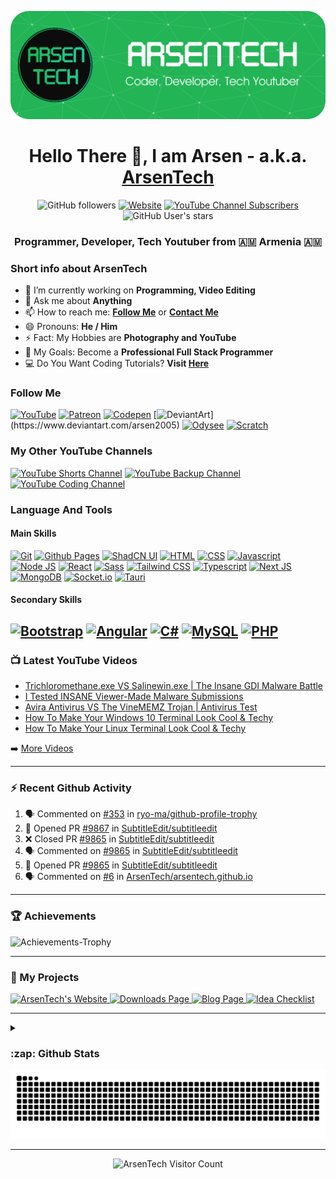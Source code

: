 <p align="center">
<img src="assets/header-img.png" alt="Header">
</p>
<h1 align="center">Hello There 👋, I am Arsen - a.k.a. <a href="https://arsentech.github.io/">ArsenTech</a></h1>
<p align="center">
<img alt="GitHub followers" src="https://img.shields.io/github/followers/ArsenTech?color=blue&label=Followers&logo=Github&logoColor=white&style=for-the-badge">
<a href="https://arsentech.github.io" target="_blank"><img alt="Website" src="https://img.shields.io/website?down_color=dc3545&down_message=Offline&label=Website&style=for-the-badge&up_color=22b455&up_message=Online&url=https%3A%2F%2Farsentech.github.io"></a>
<a href="https://www.youtube.com/channel/UCrtH0g6NE8tW5VIEgDySYtg" target="_blank"><img alt="YouTube Channel Subscribers" src="https://img.shields.io/youtube/channel/subscribers/UCrtH0g6NE8tW5VIEgDySYtg?color=ff0000&style=for-the-badge&logo=youtube"></a>
<img alt="GitHub User's stars" src="https://img.shields.io/github/stars/ArsenTech?color=yellow&logo=github&style=for-the-badge">
</p>
<h3 align="center">Programmer, Developer, Tech Youtuber from 🇦🇲 Armenia 🇦🇲</h3>

### Short info about ArsenTech
- 🔭 I’m currently working on **Programming, Video Editing**
- 💬 Ask me about **Anything**
- 📫 How to reach me: **[Follow Me](#follow-me)** or **[Contact Me](https://arsentech.github.io/#contact)**
- 😄 Pronouns: **He / Him**
- ⚡ Fact: My Hobbies are **Photography and YouTube**
- 🥅 My Goals: Become a **Professional Full Stack Programmer**
- 💻 Do You Want Coding Tutorials? **Visit [Here](https://www.youtube.com/channel/UCl52C6cFR1McvN1fAdsxdkA)**

### Follow Me
[![YouTube](https://img.shields.io/badge/ArsenTech%20-222222.svg?&style=for-the-badge&logo=YouTube&logoColor=%23FF0000)](https://www.youtube.com/channel/UCrtH0g6NE8tW5VIEgDySYtg)
[![Patreon](https://img.shields.io/badge/-ArsenTech-222222?style=for-the-badge&logo=patreon&logoColor=white)](https://www.patreon.com/arsentech)
[![Codepen](https://img.shields.io/badge/-ArsenTech-222222?style=for-the-badge&logo=codepen&logoColor=white)](https://codepen.io/ArsenTech)
[![DeviantArt](https://img.shields.io/badge/-Arsen2005-222222?style=for-the-badge&logo=deviantart&logoColor=05cc46")](https://www.deviantart.com/arsen2005)
[![Odysee](https://img.shields.io/badge/-ArsenTech-222222?style=for-the-badge&logo=odysee&logoColor=FA9626)](https://odysee.com/@ArsenTech)
[![Scratch](https://img.shields.io/badge/-ArsenTech-222222?style=for-the-badge&logo=scratch&logoColor=orange)](https://scratch.mit.edu/users/ArsenTech/)

### My Other YouTube Channels
[![YouTube Shorts Channel](https://img.shields.io/badge/ArsenTech%20Shorts-222222.svg?&style=for-the-badge&logo=YouTube&logoColor=%23FF0000)](https://www.youtube.com/channel/UCvLf-YuBTmfSrB47_YARHsA)
[![YouTube Backup Channel](https://img.shields.io/badge/More%20ArsenTech-222222.svg?&style=for-the-badge&logo=YouTube&logoColor=%23FF0000)](https://www.youtube.com/channel/UChjvr_TFywsE23UPlwd-wFQ)
[![YouTube Coding Channel](https://img.shields.io/badge/Coding%20With%20ArsenTech-222222.svg?&style=for-the-badge&logo=YouTube&logoColor=%23FF0000)](https://www.youtube.com/channel/UCl52C6cFR1McvN1fAdsxdkA)

### Language And Tools
#### Main Skills
[![Git](https://img.shields.io/badge/GIT-222222?style=for-the-badge&logo=git&logoColor=E44C30)](https://git-scm.com/)
[![Github Pages](https://img.shields.io/badge/github%20pages-222222?style=for-the-badge&logo=github&logoColor=white)](https://pages.github.com/)
[![ShadCN UI](https://img.shields.io/badge/shadcn%2Fui-222222?style=for-the-badge&logo=shadcnui&logoColor=white)](https://ui.shadcn.com/)
[![HTML](https://img.shields.io/badge/HTML5-222222?style=for-the-badge&logo=html5&logoColor=E34F26)](https://www.w3.org/html/)
[![CSS](https://img.shields.io/badge/CSS3-222222?style=for-the-badge&logo=css3&logoColor=1572B6)](https://www.w3schools.com/css/)
[![Javascript](https://img.shields.io/badge/JavaScript-222222?style=for-the-badge&logo=javascript&logoColor=F7DF1E)](https://developer.mozilla.org/en-US/docs/Web/JavaScript)
[![Node JS](https://img.shields.io/badge/Node%20js-222222?style=for-the-badge&logo=nodedotjs&logoColor=339933)](https://nodejs.org/)
[![React](https://img.shields.io/badge/React-222222?style=for-the-badge&logo=react&logoColor=61DAFB)](https://react.dev/)
[![Sass](https://img.shields.io/badge/Sass-222222?style=for-the-badge&logo=sass&logoColor=CC6699)](https://sass-lang.com/)
[![Tailwind CSS](https://img.shields.io/badge/Tailwind_CSS-222222?style=for-the-badge&logo=tailwind-css&logoColor=38B2AC)](https://tailwindcss.com/)
[![Typescript](https://img.shields.io/badge/TypeScript-222222?style=for-the-badge&logo=typescript&logoColor=007ACC)](https://www.typescriptlang.org/)
[![Next JS](https://img.shields.io/badge/next%20js-222222?style=for-the-badge&logo=nextdotjs&logoColor=white)](https://nextjs.org/)
[![MongoDB](https://img.shields.io/badge/MongoDB-222222?style=for-the-badge&logo=mongodb&logoColor=4EA94B)](https://www.mongodb.com/)
[![Socket.io](https://img.shields.io/badge/Socket.io-222222?style=for-the-badge&logo=socket.io&badgeColor=010101)](https://socket.io/)
[![Tauri](https://img.shields.io/badge/Tauri-222222?style=for-the-badge&logo=Tauri&logoColor=FFC131)](https://v2.tauri.app/)

#### Secondary Skills
[![Bootstrap](https://img.shields.io/badge/Bootstrap-222222?style=for-the-badge&logo=bootstrap&logoColor=8713F4)](https://getbootstrap.com/)
[![Angular](https://img.shields.io/badge/Angular-222222?style=for-the-badge&logo=angular&logoColor=DD0031)](https://angular.io/)
[![C#](https://img.shields.io/badge/c%23-%23222222.svg?style=for-the-badge&logo=csharp&logoColor=white)](https://www.w3schools.com/cs/)
[![MySQL](https://img.shields.io/badge/mysql-222222.svg?style=for-the-badge&logo=mysql&logoColor=4479A1)](https://www.mysql.com/)
[![PHP](https://img.shields.io/badge/php-222222.svg?style=for-the-badge&logo=php&logoColor=b0b3d6)](https://www.php.net/)
---

### :tv: Latest YouTube Videos

<!-- YOUTUBE:START -->
- [Trichloromethane.exe VS Salinewin.exe | The Insane GDI Malware Battle](https://www.youtube.com/watch?v=H5BJJTLhEz0)
- [I Tested INSANE Viewer-Made Malware Submissions](https://www.youtube.com/watch?v=yJNF0z02soA)
- [Avira Antivirus VS The VineMEMZ Trojan | Antivirus Test](https://www.youtube.com/watch?v=gdDC0qqMuzE)
- [How To Make Your Windows 10 Terminal Look Cool &amp; Techy](https://www.youtube.com/watch?v=xqn9rUakaGw)
- [How To Make Your Linux Terminal Look Cool &amp; Techy](https://www.youtube.com/watch?v=Sf1zejQUC7Y)
<!-- YOUTUBE:END -->

➡️ [More Videos](https://www.youtube.com/c/ArsenTech)

---

### :zap: Recent Github Activity

<!--START_SECTION:activity-->
1. 🗣 Commented on [#353](https://github.com/ryo-ma/github-profile-trophy/issues/353#issuecomment-3240142813) in [ryo-ma/github-profile-trophy](https://github.com/ryo-ma/github-profile-trophy)
2. 💪 Opened PR [#9867](https://github.com/SubtitleEdit/subtitleedit/pull/9867) in [SubtitleEdit/subtitleedit](https://github.com/SubtitleEdit/subtitleedit)
3. ❌ Closed PR [#9865](https://github.com/SubtitleEdit/subtitleedit/pull/9865) in [SubtitleEdit/subtitleedit](https://github.com/SubtitleEdit/subtitleedit)
4. 🗣 Commented on [#9865](https://github.com/SubtitleEdit/subtitleedit/pull/9865#issuecomment-3164827367) in [SubtitleEdit/subtitleedit](https://github.com/SubtitleEdit/subtitleedit)
5. 💪 Opened PR [#9865](https://github.com/SubtitleEdit/subtitleedit/pull/9865) in [SubtitleEdit/subtitleedit](https://github.com/SubtitleEdit/subtitleedit)
6. 🗣 Commented on [#6](https://github.com/ArsenTech/arsentech.github.io/issues/6) in [ArsenTech/arsentech.github.io](https://github.com/ArsenTech/arsentech.github.io)
<!--END_SECTION:activity-->

---

### :trophy: Achievements

<picture>
  <source media="(prefers-color-scheme: dark)" srcset="https://github-profile-trophy.vercel.app/?username=arsentech&margin-w=5&margin-h=5&theme=nord" />
  <source media="(prefers-color-scheme: light)" srcset="https://github-profile-trophy.vercel.app/?username=arsentech&margin-w=5&margin-h=5&theme=flat" />
  <img alt="Achievements-Trophy" src="https://github-profile-trophy.vercel.app/?username=arsentech&margin-w=5&margin-h=5&theme=flat" />
</picture>

---

### 📘 My Projects

<p align="left">
  <a href="https://github.com/ArsenTech/arsentech.github.io"><picture>
    <source media="(prefers-color-scheme: dark)" srcset="https://github-readme-stats.vercel.app/api/pin/?username=ArsenTech&repo=arsentech.github.io&count_private=true&theme=vue-dark" />
    <source media="(prefers-color-scheme: light)" srcset="https://github-readme-stats.vercel.app/api/pin/?username=ArsenTech&repo=arsentech.github.io&count_private=true&theme=vue" />
    <img alt="ArsenTech's Website" src="https://github-readme-stats.vercel.app/api/pin/?username=ArsenTech&repo=arsentech.github.io&count_private=true&theme=vue" />
  </picture></a>
  <a href="https://github.com/ArsenTech/downloads"><picture>
    <source media="(prefers-color-scheme: dark)" srcset="https://github-readme-stats.vercel.app/api/pin/?username=ArsenTech&repo=downloads&count_private=true&theme=vue-dark" />
    <source media="(prefers-color-scheme: light)" srcset="https://github-readme-stats.vercel.app/api/pin/?username=ArsenTech&repo=downloads&count_private=true&theme=vue" />
    <img alt="Downloads Page" src="https://github-readme-stats.vercel.app/api/pin/?username=ArsenTech&repo=downloads&count_private=true&theme=vue" />
  </picture></a>
  <a href="https://github.com/ArsenTech/blog"><picture>
    <source media="(prefers-color-scheme: dark)" srcset="https://github-readme-stats.vercel.app/api/pin/?username=ArsenTech&repo=blog&count_private=true&theme=vue-dark" />
    <source media="(prefers-color-scheme: light)" srcset="https://github-readme-stats.vercel.app/api/pin/?username=ArsenTech&repo=blog&count_private=true&theme=vue" />
    <img alt="Blog Page" src="https://github-readme-stats.vercel.app/api/pin/?username=ArsenTech&repo=blog&count_private=true&theme=vue" />
  </picture></a>
  <a href="https://github.com/ArsenTech/idea-checklist"><picture>
    <source media="(prefers-color-scheme: dark)" srcset="https://github-readme-stats.vercel.app/api/pin/?username=ArsenTech&repo=idea-checklist&count_private=true&theme=vue-dark" />
    <source media="(prefers-color-scheme: light)" srcset="https://github-readme-stats.vercel.app/api/pin/?username=ArsenTech&repo=idea-checklist&count_private=true&theme=vue" />
    <img alt="Idea Checklist" src="https://github-readme-stats.vercel.app/api/pin/?username=ArsenTech&repo=idea-checklist&count_private=true&theme=vue" />
  </picture></a>
</p>

---

<details>
  <summary><h3>:zap: Github Stats</h3></summary>
  <picture>
    <source media="(prefers-color-scheme: dark)" srcset="https://github-readme-stats.vercel.app/api?username=ArsenTech&show_icons=true&theme=vue-dark&count_private=true" />
    <source media="(prefers-color-scheme: light)" srcset="https://github-readme-stats.vercel.app/api?username=ArsenTech&show_icons=true&theme=vue&count_private=true" />
    <img alt="ArsenTech's Github Stats" src="https://github-readme-stats.vercel.app/api?username=ArsenTech&show_icons=true&theme=vue&count_private=true" />
  </picture>
  <picture>
    <source media="(prefers-color-scheme: dark)" srcset="https://nirzak-streak-stats.vercel.app/?user=ArsenTech&theme=vue-dark" />
    <source media="(prefers-color-scheme: light)" srcset="https://nirzak-streak-stats.vercel.app/?user=ArsenTech&theme=vue" />
    <img alt="Current Streak" src="https://nirzak-streak-stats.vercel.app/?user=ArsenTech&theme=vue"/>
  </picture>
  <picture>
    <source media="(prefers-color-scheme: dark)" srcset="https://github-contributor-stats.vercel.app/api?username=ArsenTech&limit=5&theme=vue-dark&combine_all_yearly_contributions=true" />
    <source media="(prefers-color-scheme: light)" srcset="https://github-contributor-stats.vercel.app/api?username=ArsenTech&limit=5&theme=vue&combine_all_yearly_contributions=true" />
    <img alt="ArsenTech's Github Contributor Stats" src="https://github-contributor-stats.vercel.app/api?username=ArsenTech&limit=5&theme=vue&combine_all_yearly_contributions=true" />
  </picture>
    <picture>
    <source media="(prefers-color-scheme: dark)" srcset="https://github-readme-stats.vercel.app/api/top-langs/?username=ArsenTech&layout=compact&theme=vue-dark&count_private=true" />
    <source media="(prefers-color-scheme: light)" srcset="https://github-readme-stats.vercel.app/api/top-langs/?username=ArsenTech&layout=compact&theme=vue&count_private=true" />
    <img alt="Top Languages" src="https://github-readme-stats.vercel.app/api/top-langs/?username=ArsenTech&layout=compact&theme=vue&count_private=true" />
  </picture>
</details>

<picture>
  <source media="(prefers-color-scheme: dark)" srcset="https://raw.githubusercontent.com/ArsenTech/ArsenTech/output/github-contribution-grid-snake-dark.svg" />
  <source media="(prefers-color-scheme: light)" srcset="https://raw.githubusercontent.com/ArsenTech/ArsenTech/output/github-contribution-grid-snake.svg" />
  <img alt="github-snake" src="https://raw.githubusercontent.com/ArsenTech/ArsenTech/output/github-contribution-grid-snake.svg" />
</picture>

---

<p align="center"><img src="https://profile-counter.deno.dev/ArsenTech/count.svg" alt="ArsenTech Visitor Count" /></p>

